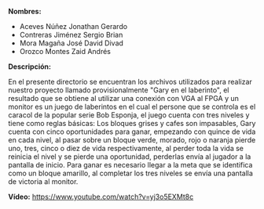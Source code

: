 __Nombres:__ 
- Aceves Núñez Jonathan Gerardo
- Contreras Jiménez Sergio Brian
- Mora Magaña José David Divad
- Orozco Montes Zaid Andrés

__Descripción:__

En el presente directorio se encuentran los archivos utilizados para realizar nuestro proyecto llamado provisionalmente "Gary en el 
laberinto", el resultado que se obtiene al utilizar una conexión con VGA al FPGA y un monitor es un juego de laberintos en el cual
el persone que se controla es el caracol de la popular serie Bob Esponja, el juego cuenta con tres niveles y tiene como reglas básicas:
Los bloques grises y cafes son impasables, Gary cuenta con cinco oportunidades para ganar, empezando con quince de vida en cada nivel,
al pasar sobre un bloque verde, morado, rojo o naranja pierde uno, tres, cinco o diez de vida respectivamente, al perder toda la vida
se reinicia el nivel y se pierde una oportunidad, perderlas envía al jugador a la pantalla de inicio. Para ganar es necesario llegar 
a la meta que se identifica como un bloque amarillo, al completar los tres niveles se envía una pantalla de victoria al monitor.

__Vídeo:__
https://www.youtube.com/watch?v=yj3o5EXMt8c
